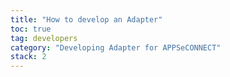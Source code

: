 ```yaml
---
title: "How to develop an Adapter"
toc: true
tag: developers
category: "Developing Adapter for APPSeCONNECT"
stack: 2
---
```

